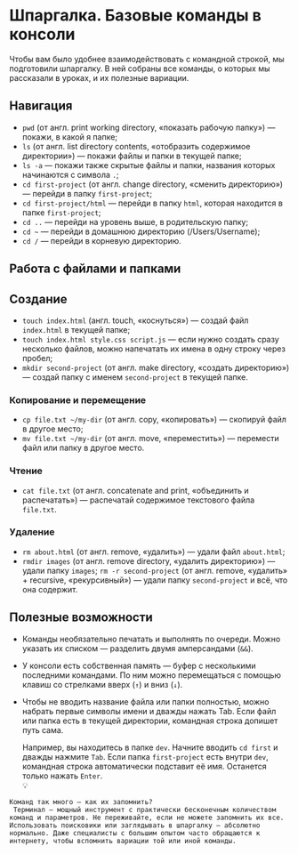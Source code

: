 # **Шпаргалка. Базовые команды в консоли**
Чтобы вам было удобнее взаимодействовать с командной строкой, мы подготовили шпаргалку. В ней собраны все команды, о которых мы рассказали в уроках, и их полезные вариации. 
## **Навигация**
+ `pwd` (от англ. print working directory, «показать рабочую папку») — покажи, в какой я папке;
+ `ls` (от англ. list directory contents, «отобразить содержимое директории») — покажи файлы и папки в текущей папке;
+ `ls -a` — покажи также скрытые файлы и папки, названия которых начинаются с символа `.`;
+ `cd first-project` (от англ. change directory, «сменить директорию») — перейди в папку `first-project`;
+ `cd first-project/html` — перейди в папку `html`, которая находится в папке `first-project`;
+ `cd ..` — перейди на уровень выше, в родительскую папку;
+ `cd ~` — перейди в домашнюю директорию (/Users/Username);
+ `cd /` — перейди в корневую директорию.
## **Работа с файлами и папками**
## Создание

+ `touch index.html` (англ. touch, «коснуться») — создай файл `index.html` в текущей папке;
+ `touch index.html style.css script.js` — если нужно создать сразу несколько файлов, можно напечатать их имена в одну строку через пробел;
+ `mkdir second-project` (от англ. make directory, «создать директорию») — создай папку с именем `second-project` в текущей папке.
### Копирование и перемещение
+ `cp file.txt ~/my-dir` (от англ. copy, «копировать») — скопируй файл в другое место;
+ `mv file.txt ~/my-dir` (от англ. move, «переместить») — перемести файл или папку в другое место.
### Чтение
+ `cat file.txt` (от англ. concatenate and print, «объединить и распечатать») — распечатай содержимое текстового файла `file.txt`.
### Удаление
+ `rm about.html` (от англ. remove, «удалить») — удали файл `about.html`;
+ `rmdir images` (от англ. remove directory, «удалить директорию») — удали папку `images`;
`rm -r second-project` (от англ. remove, «удалить» + recursive, «рекурсивный») — удали папку `second-project` и всё, что она содержит.
## Полезные возможности
+ Команды необязательно печатать и выполнять по очереди. Можно указать их списком — разделить двумя амперсандами (`&&`).
+ У консоли есть собственная память — буфер с несколькими последними командами. По ним можно перемещаться с помощью клавиш со стрелками вверх (`↑`) и вниз (`↓`).
+ Чтобы не вводить название файла или папки полностью, можно набрать первые символы имени и дважды нажать Tab. Если файл или папка есть в текущей директории, командная строка допишет путь сама.  
    
    Например, вы находитесь в папке `dev`. Начните вводить `cd first` и дважды нажмите `Tab`. Если папка `first-project` есть внутри `dev`, командная строка автоматически подставит её имя. Останется только нажать `Enter`.  
💡   
```
Команд так много — как их запомнить?
 Терминал — мощный инструмент с практически бесконечным количеством команд и параметров. Не переживайте, если не можете запомнить их все. Использовать поисковики или заглядывать в шпаргалку — абсолютно нормально. Даже специалисты с большим опытом часто обращаются к интернету, чтобы вспомнить вариации той или иной команды.
 ```